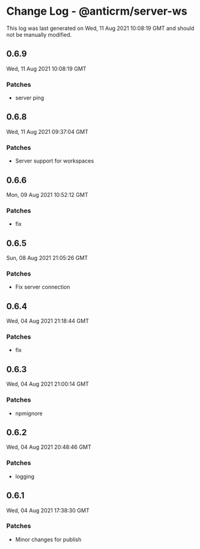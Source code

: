 # Change Log - @anticrm/server-ws

This log was last generated on Wed, 11 Aug 2021 10:08:19 GMT and should not be manually modified.

## 0.6.9
Wed, 11 Aug 2021 10:08:19 GMT

### Patches

- server ping

## 0.6.8
Wed, 11 Aug 2021 09:37:04 GMT

### Patches

- Server support for workspaces

## 0.6.6
Mon, 09 Aug 2021 10:52:12 GMT

### Patches

- fix

## 0.6.5
Sun, 08 Aug 2021 21:05:26 GMT

### Patches

- Fix server connection

## 0.6.4
Wed, 04 Aug 2021 21:18:44 GMT

### Patches

- fix

## 0.6.3
Wed, 04 Aug 2021 21:00:14 GMT

### Patches

- npmignore

## 0.6.2
Wed, 04 Aug 2021 20:48:46 GMT

### Patches

- logging

## 0.6.1
Wed, 04 Aug 2021 17:38:30 GMT

### Patches

- Minor changes for publish

